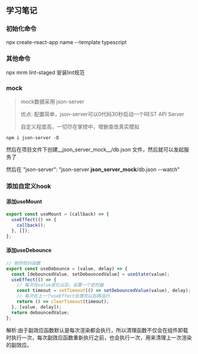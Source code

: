 ## 学习笔记
### 初始化命令
npx create-react-app name --template typescript
### 其他命令
npx mrm lint-staged 安装lint规范
### mock
> mock数据采用 json-server
>
> 优点: 配置简单，json-server可以0代码30秒启动一个REST API Server
>
> 自定义程度高，一切尽在掌控中，增删查改真实模拟

`npm i json-server -D`

然后在项目文件下创建__json_server_mock__/db.json 文件，然后就可以发起服务了

然后在 "json-server": "json-server __json_server_mock__/db.json --watch"

### 添加自定义hook

#### 添加useMount

```javascript
export const useMount = (callback) => {
  useEffect(() => {
    callback();
  }, []);
};
```

#### 添加useDebounce

```javascript
// 制作防抖函数
export const useDebounce = (value, delay) => {
  const [debouncedValue, setDebouncedValue] = useState(value);
  useEffect(() => {
    // 每次在value变化以后，设置一个定时器
    const timeout = setTimeout(() => setDebouncedValue(value), delay);
    // 每次在上一个useEffect处理完以后再运行
    return () => clearTimeout(timeout);
  }, [value, delay]);
  return debouncedValue;
};
```

解析:由于副效应函数默认是每次渲染都会执行，所以清理函数不仅会在组件卸载时执行一次，每次副效应函数重新执行之前，也会执行一次，用来清理上一次渲染的副效应。